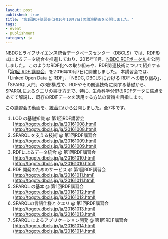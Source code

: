 ```yaml
---
layout: post
published: true
title: '第1回RDF講習会(2016年10月7日)の講演動画を公開しました。'
tags:
- event
- publishment
category: ja
---
```

[NBDC](http://biosciencedbc.jp/)とライフサイエンス統合データベースセンター（DBCLS）では、[RDF](https://ja.wikipedia.org/wiki/Resource_Description_Framework)形式によるデータ統合を推進しており、2015年11月、[NBDC RDFポータル](https://integbio.jp/rdf/)を公開しました。
このようなRDF化への取り組みや、RDF関連技術について紹介する「[第1回 RDF 講習会](http://wiki.lifesciencedb.jp/mw/RDF-Tutorial1)」を2016年10月7日に開催しました。
本講習会では、「Linked Open Data と RDF」、「NBDC, DBCLS における RDF への取り組み」、「SPARQL入門」の3部構成で、RDFやその関連技術に関する基礎から、SPARQLによるクエリの書き方まで、特に、生命科学分野のRDFデータに焦点をあてて解説し、既存のRDFデータを活用する方法の習得を目指します。
 
この講習会の動画を、[統合TV](http://togotv.dbcls.jp/ja/)から公開しました。全7本です。

1. LOD の基礎知識 @ 第1回RDF講習会 [http://togotv.dbcls.jp/ja/20161008.html](http://togotv.dbcls.jp/ja/20161008.html)
1. SPARQL を支える技術 @ 第1回RDF講習会 [http://togotv.dbcls.jp/ja/20161009.html](http://togotv.dbcls.jp/ja/20161009.html)
1. RDFによるデータ統合 @ 第1回RDF講習会 [http://togotv.dbcls.jp/ja/20161010.html](http://togotv.dbcls.jp/ja/20161010.html)
1. RDF 開発のためのサービス @ 第1回RDF講習会 [http://togotv.dbcls.jp/ja/20161011.html](http://togotv.dbcls.jp/ja/20161011.html)
1. SPARQL の基本 @ 第1回RDF講習会 [http://togotv.dbcls.jp/ja/20161012.html](http://togotv.dbcls.jp/ja/20161012.html)
1. SPARQLの言語仕様とクエリ @ 第1回RDF講習会 [http://togotv.dbcls.jp/ja/20161013.html](http://togotv.dbcls.jp/ja/20161013.html)
1. SPARQL によるアプリケーション開発 @ 第1回RDF講習会 [http://togotv.dbcls.jp/ja/20161014.html](http://togotv.dbcls.jp/ja/20161014.html)